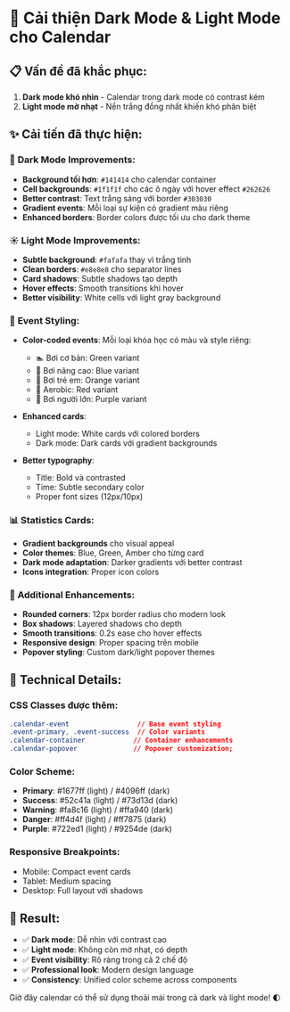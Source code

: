 # 🎨 Cải thiện Dark Mode & Light Mode cho Calendar

## 📋 Vấn đề đã khắc phục:

1. **Dark mode khó nhìn** - Calendar trong dark mode có contrast kém
2. **Light mode mờ nhạt** - Nền trắng đồng nhất khiến khó phân biệt

## ✨ Cải tiến đã thực hiện:

### 🌙 **Dark Mode Improvements:**

- **Background tối hơn**: `#141414` cho calendar container
- **Cell backgrounds**: `#1f1f1f` cho các ô ngày với hover effect `#262626`
- **Better contrast**: Text trắng sáng với border `#303030`
- **Gradient events**: Mỗi loại sự kiện có gradient màu riêng
- **Enhanced borders**: Border colors được tối ưu cho dark theme

### ☀️ **Light Mode Improvements:**

- **Subtle background**: `#fafafa` thay vì trắng tinh
- **Clean borders**: `#e8e8e8` cho separator lines
- **Card shadows**: Subtle shadows tạo depth
- **Hover effects**: Smooth transitions khi hover
- **Better visibility**: White cells với light gray background

### 🎯 **Event Styling:**

- **Color-coded events**: Mỗi loại khóa học có màu và style riêng:

  - 🏊 Bơi cơ bản: Green variant
  - 🌊 Bơi nâng cao: Blue variant
  - 👶 Bơi trẻ em: Orange variant
  - 💃 Aerobic: Red variant
  - 👨 Bơi người lớn: Purple variant

- **Enhanced cards**:
  - Light mode: White cards với colored borders
  - Dark mode: Dark cards với gradient backgrounds
- **Better typography**:
  - Title: Bold và contrasted
  - Time: Subtle secondary color
  - Proper font sizes (12px/10px)

### 📊 **Statistics Cards:**

- **Gradient backgrounds** cho visual appeal
- **Color themes**: Blue, Green, Amber cho từng card
- **Dark mode adaptation**: Darker gradients với better contrast
- **Icons integration**: Proper icon colors

### 🎨 **Additional Enhancements:**

- **Rounded corners**: 12px border radius cho modern look
- **Box shadows**: Layered shadows cho depth
- **Smooth transitions**: 0.2s ease cho hover effects
- **Responsive design**: Proper spacing trên mobile
- **Popover styling**: Custom dark/light popover themes

## 🔧 **Technical Details:**

### CSS Classes được thêm:

```css
.calendar-event                 // Base event styling
.event-primary, .event-success  // Color variants
.calendar-container            // Container enhancements
.calendar-popover              // Popover customization;
```

### Color Scheme:

- **Primary**: #1677ff (light) / #4096ff (dark)
- **Success**: #52c41a (light) / #73d13d (dark)
- **Warning**: #fa8c16 (light) / #ffa940 (dark)
- **Danger**: #ff4d4f (light) / #ff7875 (dark)
- **Purple**: #722ed1 (light) / #9254de (dark)

### Responsive Breakpoints:

- Mobile: Compact event cards
- Tablet: Medium spacing
- Desktop: Full layout với shadows

## 🎉 **Result:**

- ✅ **Dark mode**: Dễ nhìn với contrast cao
- ✅ **Light mode**: Không còn mờ nhạt, có depth
- ✅ **Event visibility**: Rõ ràng trong cả 2 chế độ
- ✅ **Professional look**: Modern design language
- ✅ **Consistency**: Unified color scheme across components

Giờ đây calendar có thể sử dụng thoải mái trong cả dark và light mode! 🌓
